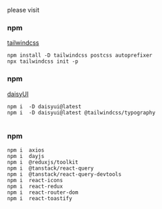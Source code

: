 please visit

### npm

[tailwindcss](https://tailwindcss.com/docs/guides/vite)

```
npm install -D tailwindcss postcss autoprefixer
npx tailwindcss init -p

```

### npm

[daisyUI](https://daisyui.com/)

```
npm i  -D daisyui@latest
npm i  -D daisyui@latest @tailwindcss/typography


```

### npm

```
npm i  axios
npm i  dayjs
npm i  @reduxjs/toolkit
npm i  @tanstack/react-query
npm i  @tanstack/react-query-devtools
npm i  react-icons
npm i  react-redux
npm i  react-router-dom
npm i  react-toastify



```
